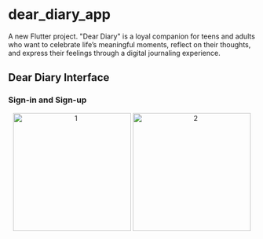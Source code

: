 # dear_diary_app

A new Flutter project. "Dear Diary" is a loyal companion for teens and adults who want to celebrate life’s meaningful moments, reflect on their thoughts, and express their feelings through a digital journaling experience.

## Dear Diary Interface
### Sign-in and Sign-up
<p align="center">
  <img src="https://github.com/user-attachments/assets/fe1b09a7-45db-43c9-a363-ad7553fa0ae2" alt="1" width="240" />
  <img src="https://github.com/user-attachments/assets/e1de3173-0e67-4ae2-9fcf-dd3eb1eb53de" alt="2" width="240" />
</p>





